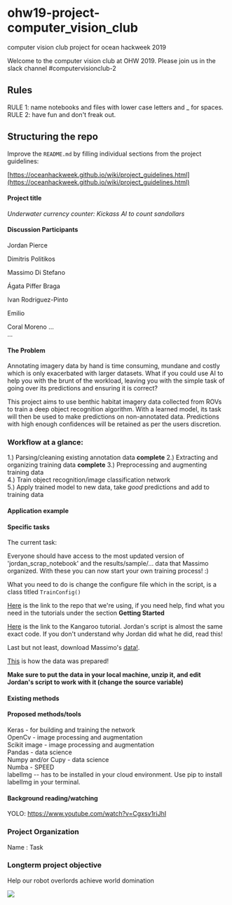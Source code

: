 # ohw19-project-computer_vision_club
computer vision club project for ocean hackweek 2019

Welcome to the computer vision club at OHW 2019. Please join us in the slack channel #computervisionclub-2

## Rules
RULE 1: name notebooks and files with lower case letters and _ for spaces.  
RULE 2: have fun and don't freak out.

## Structuring the repo

Improve the `README.md` by filling individual sections from the project guidelines:

[https://oceanhackweek.github.io/wiki/project_guidelines.html](https://oceanhackweek.github.io/wiki/project_guidelines.html)

#### Project title

*Underwater currency counter: Kickass AI to count sandollars*

#### Discussion Participants

Jordan Pierce  

Dimitris Politikos  

Massimo Di Stefano

Ágata Piffer Braga

Ivan Rodriguez-Pinto

Emilio

Coral Moreno
...  
...  

#### The Problem

Annotating imagery data by hand is time consuming, mundane and costly which is only exacerbated with larger datasets. What if you could use AI to help you with the brunt of the workload, leaving you with the simple task of going over its predictions and ensuring it is correct?

This project aims to use benthic habitat imagery data collected from ROVs to train a deep object recognition algorithm. With a learned model, its task will then be used to make predictions on non-annotated data. Predictions with high enough confidences will be retained as per the users discretion.

### Workflow at a glance:

1.) Parsing/cleaning existing annotation data   __complete__
2.) Extracting and organizing training data   __complete__
3.) Preprocessing and augmenting training data   
4.) Train object recognition/image classification network  
5.) Apply trained model to new data, take *good* predictions and add to training data  

#### Application example

#### Specific tasks

The current task:  

Everyone should have access to the most updated version of 'jordan_scrap_notebook' and the results/sample/... data that Massimo organized. With these you can now start your own training process! :)

What you need to do is change the configure file which in the script, is a class titled `TrainConfig()`

[Here](https://github.com/matterport/Mask_RCNN) is the link to the repo that we're using, if you need help, find what you need in the tutorials under the section __Getting Started__

[Here](https://machinelearningmastery.com/how-to-train-an-object-detection-model-with-keras/) is the link to the Kangaroo tutorial. Jordan's script is almost the same exact code. If you don't understand why Jordan did what he did, read this!  

Last but not least, download Massimo's [data!](https://drive.google.com/file/d/1q_FanEMUwS2qT6w9i0sUR_FyYhh4P8IB/view?usp=sharing).

[This](https://gist.github.com/21c99f12f286cb84f6abd025d299a800) is how the data was prepared!

__Make sure to put the data in your local machine, unzip it, and edit Jordan's script to work with it (change the source variable)__

#### Existing methods

#### Proposed methods/tools

Keras - for building and training the network   
OpenCv - image processing and augmentation  
Scikit image - image processing and augmentation  
Pandas - data science  
Numpy and/or Cupy - data science  
Numba - SPEED  
labelImg -- has to be installed in your cloud environment. Use pip to install labelImg in your terminal. 

#### Background reading/watching

YOLO: https://www.youtube.com/watch?v=Cgxsv1riJhI   

### Project Organization

Name : Task

### Longterm project objective 
  
Help our robot overlords achieve world domination

![](robot_overlord.gif)


